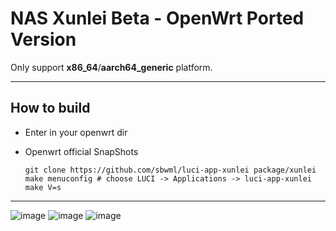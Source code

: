 # NAS Xunlei Beta - OpenWrt Ported Version

Only support **x86_64**/**aarch64_generic** platform.

------------

## How to build

- Enter in your openwrt dir

- Openwrt official SnapShots

  ```shell
  git clone https://github.com/sbwml/luci-app-xunlei package/xunlei
  make menuconfig # choose LUCI -> Applications -> luci-app-xunlei
  make V=s
  ```

------------

![image](https://user-images.githubusercontent.com/51810656/231944247-99622621-5716-40cf-9ac2-71b23eb05e17.png)
![image](https://user-images.githubusercontent.com/51810656/231944314-60964746-28bb-45b7-b84c-d291fe2957ab.png)
![image](https://user-images.githubusercontent.com/51810656/231944208-91b4aa2f-3cf4-465e-b848-2ca5a5dcd3e7.png)
